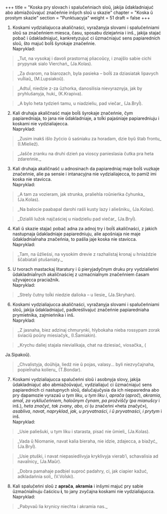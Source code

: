 +++
title = "Koska pry slovach i spalučeńniach sloŭ, jakija ŭdakladniajuć abo abmiažoŭvajuć značeńnie inšych sloŭ u skazie"
chapter = "Koska ŭ prostym skazie"
section = "Punktuacyja"
weight = 51
draft = false
+++

1. Koskami vydzialiajucca akaličnaści, vyražanyja slovami i spalučeńniami sloŭ sa značeńniem miesca, času, sposabu dziejańnia i inš., jakija stajać pobač i ŭdakladniajuć, kankretyzujuć ci ŭzmaćniajuć sens papiarednich sloŭ, što majuć boĺš šyrokaje značeńnie.
<br>Napryklad:
<blockquote>_Tut, na vysokaj i davoli prastornaj pliacoŭcy, i znajšlo sabie cichi prypynak sialo Vierchań_ (Ja.Kolas).</blockquote>
<blockquote>_Za dvarom, na biarozach, byla pasieka – boĺš za dziasiatak lipavych vuĺliaŭ_ (M.Lupsiakoŭ).</blockquote>
<blockquote>_Adtuĺ, niedzie z-za ŭzhorka, danosilisia nievyraznyja, jak by pryhlušanyja, huki_ (K.Krapiva).</blockquote>
<blockquote>_A bylo heta tydzień tamu, u niadzieliu, pad viečar_ (Ja.Bryĺ).</blockquote> 

2. Kali druhaja akaličnaść maje boĺš šyrokaje značeńnie, čym papiaredniaja, to jana nie ŭdakladniaje, a toĺki pajaśniaje papiaredniuju i koskami nie vydzialiajecca.
<br>Napryklad:
<blockquote>_Zusim inakš išlo žyćcio ŭ saśniaku za horadam, dzie byŭ štab frontu_ (I.Mieliež).</blockquote>
<blockquote>_Jašče zranku na druhi dzień pa vioscy panieslasia čutka pra heta zdareńnie._</blockquote> 

3. Kali druhaja akaličnaść u adnosinach da papiaredniaj maje boĺš vuzkaje značeńnie, alie pa sensie i intanacyjna nie vydzialiajecca, to pamiž imi koska nie stavicca.
<br>Napryklad:
<blockquote>_A tam za vozieram, jak strunka, praliehla roŭnieńka čyhunka_ (Ja.Kolas).</blockquote>
<blockquote>_Na balocie paabapal darohi raśli kusty lazy i aliešniku_ (Ja.Kolas).</blockquote>
<blockquote>_Dzialili lužok najčaściej u niadzieliu pad viečar_ (Ja.Bryĺ).</blockquote>

4. Kali ŭ skazie stajać pobač adna za adnoj try i boĺš akaličnaści, z jakich nastupnaja ŭdakladniaje papiaredniuju, alie apošniaja nie maje ŭdakladniaĺnaha značeńnia, to paślia jaje koska nie stavicca.
<br>Napryklad:
<blockquote>_Tam, na ŭźlieśsi, na vysokim drevie z razhalistaj kronaj u hniaździe ščabiatali ptušaniaty._</blockquote>

5. U tvorach mastackaj litaratury i ŭ pieryjadyčnym druku pry vydzialieńni ŭdakladniaĺnych akaličnaściej z uzmaćniaĺnym značeńniem časam užyvajecca praciažnik.
<br>Napryklad:
<blockquote>_Strely čutny toĺki niedzie dalioka – u liesie_ (Ja.Skryhan).</blockquote>

6. Koskami vydzialiajucca akaličnaści, vyražanyja slovami i spalučeńniami sloŭ, jakija ŭdakladniajuć, padkreślivajuć značeńnie papiaredniaha prymietnika, zajmieńnika i inš.
<br>Napryklad:
<blockquote>_Z jasnaha, biez adzinaj chmurynki, hlybokaha nieba rossypam zorak śviaciŭ poŭny miesiačyk_ (I.Šamiakin).</blockquote>
<blockquote>_Krychu daliej stajala nievialikaja, chat na dziesiać, viosačka_ (</blockquote>Ja.Sipakoŭ).
<blockquote>_Chvalistyja, doŭhija, liedź nie ŭ pojas, valasy... byli niezvyčajnaha, popieĺnaha kolieru_ (T.Bondar).</blockquote>

7. Koskami vydzialiajucca spalučeńni sloŭ i asobnyja slovy, jakija ŭdakladniajuć abo abmiažoŭvajuć, vydzialiajuć ci ŭzmaćniajuć sens papiarednich ci nastupnych sloŭ, dalučajučysia da ich niepasredna abo pry dapamozie vyrazaŭ _u tym liku_, _u tym liku i_, _aprača_ (_aproč_), _akramia_, _amaĺ_, _za vykliučeńniem_, _haloŭnym čynam_, _pa proźviščy_ (_pa mianušcy_ i inš.), _heta značyć_, _tak zvany_, _abo_, _ci_ (u značeńni «heta značyć»), _asabliva_, _navat_, _napryklad_, _jak_, _u pryvatnaści_, _i ŭ pryvatnaści_, _i prytym_ i inš.
<br>Napryklad:
<blockquote>_Usie paliešuki, u tym liku i starasta, pisać nie ŭmieli_ (Ja.Kolas).</blockquote>
<blockquote>_Vada ŭ Niomanie, navat kalia bieraha, nie idzie, zdajecca, a biažyć_ (Ja.Bryĺ).</blockquote>
<blockquote>_Usie ptuški, i navat niepasiedlivyja kryklivyja vierab’i, schavalisia ad navaĺnicy_ (Ja.Maŭr).</blockquote>
<blockquote>_Dobra pamahaje padbiel suproć padahry, ci, jak ciapier kažuć, adkladańnia soli_ (V.Voĺski).</blockquote>

8. Kali spalučeńni sloŭ z __aprača__, __akramia__ i inšymi majuć pry sabie ŭzmaćniaĺnuju čaścicu __i__, to jany zvyčajna koskami nie vydzialiajucca.
<br>Napryklad:
<blockquote>_Pabyvaŭ lia krynicy niechta i akramia nas._</blockquote>